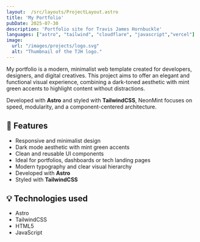 ```yaml
---
layout:  /src/layouts/ProjectLayout.astro
title: 'My Portfolio'
pubDate: 2025-07-30
description: 'Portfolio site for Travis James Hornbuckle'
languages: ["astro", "tailwind", "cloudflare", "javascript","vercel"]
image:
  url: "/images/projects/logo.svg"
  alt: "Thumbnail of the TJH logo."
--- 
```


My portfolio is a modern, minimalist web template created for developers, designers, and digital creatives. This project aims to offer an elegant and functional visual experience, combining a dark-toned aesthetic with mint green accents to highlight content without distractions.

Developed with **Astro** and styled with **TailwindCSS**, NeonMint focuses on speed, modularity, and a component-centered architecture.

## 🧩 Features

- Responsive and minimalist design
- Dark mode aesthetic with mint green accents
- Clean and reusable UI components
- Ideal for portfolios, dashboards or tech landing pages
- Modern typography and clear visual hierarchy
- Developed with **Astro**
- Styled with **TailwindCSS**

## 💡 Technologies used

- Astro
- TailwindCSS
- HTML5
- JavaScript
